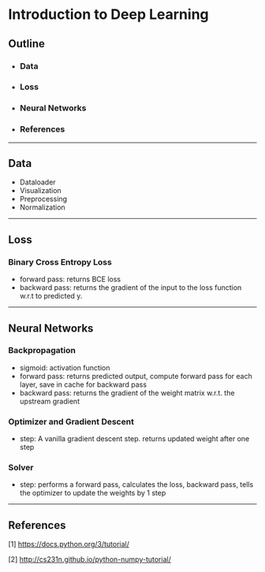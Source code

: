 # Introduction to Deep Learning
## Outline
 - ### Data
 - ### Loss
 - ### Neural Networks
 - ### References

--- 

## Data
- Dataloader
- Visualization
- Preprocessing
- Normalization

---

## Loss
### Binary Cross Entropy Loss
- forward pass: returns BCE loss
- backward pass: returns the gradient of the input to the loss function w.r.t to predicted y.

---

## Neural Networks
### Backpropagation
- sigmoid: activation function
- forward pass: returns predicted output, compute forward pass for each layer, save in cache for backward pass
- backward pass: returns the gradient of the weight matrix w.r.t. the upstream gradient

### Optimizer and Gradient Descent
- step: A vanilla gradient descent step. returns updated weight after one step

### Solver
- step: performs a forward pass, calculates the loss, backward pass, tells the optimizer to update the weights by 1 step

---

## References
[1] https://docs.python.org/3/tutorial/

[2] http://cs231n.github.io/python-numpy-tutorial/